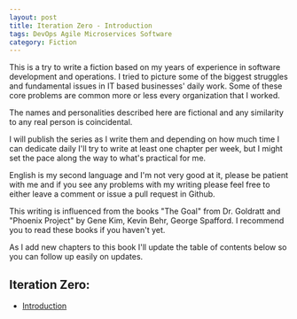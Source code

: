 ```yaml
---
layout: post
title: Iteration Zero - Introduction
tags: DevOps Agile Microservices Software
category: Fiction
---
```


This is a try to write a fiction based on my years of experience in software development and operations. I tried to picture some of the biggest struggles and fundamental issues in IT based businesses' daily work. Some of these core problems are common more or less every organization that I worked.

The names and personalities described here are fictional and any similarity to any real person is coincidental.

I will publish the series as I write them and depending on how much time I can dedicate daily I'll try to write at least one chapter per week, but I might set the pace along the way to what's practical for me.

English is my second language and I'm not very good at it, please be patient with me and if you see any problems with my writing please feel free to either leave a comment or issue a pull request in Github.

This writing is influenced from the books "The Goal" from Dr. Goldratt and "Phoenix Project" by Gene Kim, Kevin Behr, George Spafford. I recommend you to read these books if you haven't yet.

As I add new chapters to this book I'll update the table of contents below so you can follow up easily on updates.

Iteration Zero:
---------------

* [Introduction](/iteration-zero-part-01-introduction)
